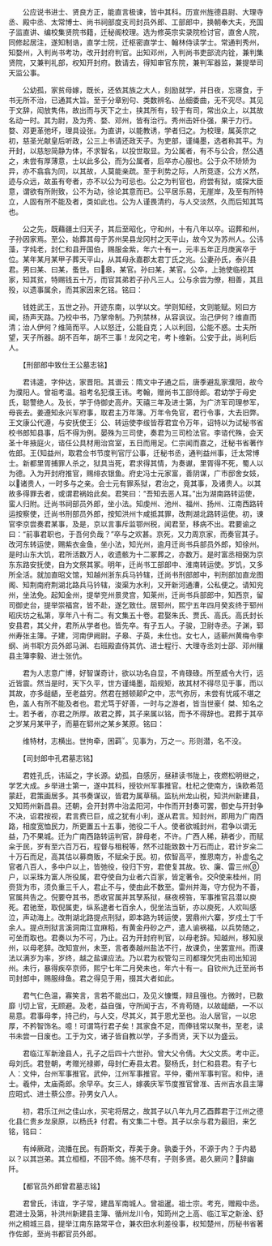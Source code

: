 <!-- { "loadSidebar": true } -->
　　公应说书进士、贤良方正，能直言极谏，皆中其科。历宣州旌德县尉、大理寺丞、殿中丞、太常博士、尚书祠部度支司封员外郎、工部郎中，换朝奉大夫，充国子监直讲、编校集贤院书籍，迁秘阁校理。选为修英宗实录院检讨官，直舍人院，同修起居注，遂知制诰，直学士院，迁枢密直学士、翰林侍读学士。常通判秀州，知婺州，入判尚书考功，改开封府判官。出知邓州，入判尚书吏部流内铨，兼判集贤院，又兼判礼部，权知开封府。数请去，得知审官东院，兼判军器监，兼提举司天监公事。

　　公幼孤，家贫母嫁，既长，还依其族之大人，刻励就学，并日夜，忘寝食，于书无所不治，已通其大旨。至于分章别句、类数辨名、丛细委曲，无不究尽。其见于文辞，闳放隽伟，故出而与天下之士，挟其所有，较于有司，常出众上，以其故名动一时。其为尉，及为秀、婺、邓州，皆有治行。秀州击奸仆强，果于力行。婺、邓更革弛坏，理具设张。为直讲，以能教诱，学者归之。为校理，属英宗之初，慈圣光献皇后听政，公三上书请还政天子。为吏部，谨绳墨，选者称其平。为开封，以慈恕简静为体，不求智名，以投世取显。为公属者，有不与公合，然公遇之，未尝有厚薄意，士以此多公，而为公属者，后卒亦心服也。公于众不矫矫为异，亦不翕翕为同，以其故，人莫能亲疏。至于利势之际，人所竞逐，公方ㄨ然，迹与众远，故虽有夸者，亦不以公为可忌也。公之为判官也，府尝有狱，或探大臣意，谓欲有所附致，公不为动，徐论其意而已。公平居乐易，无崖岸，及至有所特立，人固有所不能及者，类如此也。公为人谨畏清约，与人交淡然，久而后知其笃也。

　　公之先，既藉疆土归天子，其后至昭化，守和州，十有八年以卒。诏葬和州，子孙因家焉。至公，始葬其母于苏州吴县龙冈村之天平山，故今又为苏州人。公讳藻，字纯老，封仁和县开国伯，赐服金紫，年六十有一，元丰五年正月庚寅卒于位。某年某月某甲子葬天平山，从其母永嘉郡太君丁氏之兆。公妻孙氏，泰兴县君。男曰某、曰某，蚤世。曰皋，某官。孙曰某，某官。公卒，上驰使临视其家，知其贫，特赐钱五十万，而官其弟若子孙凡三人。公与余尝为僚，相善，其且殁，以遗事属余，而其家因来乞铭。铭曰：

　　钱姓武王，五世之孙。开迹东南，以学以文。学则知经，文则能赋。矧曰方闻，扬声天路。乃校中书，乃掌帝制。乃列禁林，从容讽议。治己伊何？维直而清；治人伊何？维简而平。人以怒迁，公能自克；人以利回，公能不惑。士夫所望，天子所器。胡不百年，胡不三事！龙冈之宅，考卜维新。公安于此，尚利后人。

　　【刑部郎中致仕王公墓志铭】

　　君讳逵，字仲达，家晋阳。其谱云：隋文中子通之后，唐季避乱家濮阳，故今为濮阳人。曾祖考温。祖考名犯濮王讳。考翰，赠尚书工部侍郎。君幼学于母史氏，聪警绝人。及长，学于侍御史高弁。天禧三年及进士第，为广济军司理参军，母丧去。姜遵知永兴军府事，取君主万年簿。万年令免官，君行令事，大去旧弊。王文康公代遵，与安抚使王氵公、转运使李绂皆荐君宜令万年，诏特以为试秘书省校书郎知县事，后不得为例。晏殊为三司使，奏君为三司检法官。李谘代殊，会天圣十年掖庭火，谘任公具材用治宫室，五日而用足。仁宗闻而嘉之，迁秘书省著作佐郎。王知益州，取君佥书节度判官厅公事，迁秘书丞，通判益州事，迁太常博士。新都里胥捕罪人杀之，狱具当死，君求得其情，为奏谳，里胥得不死，蜀人以为德。入为开封府推官，赐绯衣银鱼。府史冯士元家富，善阴谋，广市邸舍女妓，以诸贵人，一时多与之亲。会士元有罪系狱，君治之，竟其事，及诸贵人。以其故多得罪去者，或谓君祸始此矣。君笑曰：“吾知去恶人耳。”出为湖南路转运使，蛮人归附。迁尚书祠部员外郎，坐小法。知虔州、池州、福州、扬州、江南西路转运按察使，迁尚书刑部员外郎，按知洪州卞咸抵其罪，改荆湖北路转运使。初，谏官李京尝奏君某事，及是，京以言事斥监鄂州税，闻君至，移病不出。君要谕之曰：“前事君职也，于吾何负哉？”卒与之欢甚。京死，又力周京家，而奏官其子。改河东转运使，赐紫衣金鱼，坐小法，知光州，逾月迁尚书兵部员外郎，知徐州。是时山东大饥，君所活数万人，收遗骸为十二冢葬之，亦数万。是时富丞相弼为京东东路安抚使，自为文祭其冢。明年，迁尚书工部郎中、淮南转运使。岁饥，又多所全活。就加直昭文馆，知越州浙东兵马钤辖，迁尚书刑部郎中，判刑部加直龙图阁、知荆南府荆湖北路兵马钤辖，浚渠为水利，又开新河通漕，公私便之。请知兖州，坐法免。起知金州，提举兖州景灵宫，知莱州，迁尚书兵部郎中，知西京，留司御史台，提举崇福宫，皆不赴，遂乞致仕。居郓州，熙宁五年四月癸亥终于郓州昭庆坊之私第，享年八十有二。有文集五十卷。君娶朱氏、贾氏、高氏。高氏封长安县君，其父弁，君所从学者也。皆先卒。有子五人。子骏，卫尉寺丞。子渊，郓州寿张主簿。子建，河南伊阙尉。子皋、子英，未仕也。女七人，适蕲州黄梅令李纲、尚书职方员外郎马渊、右班殿直侍其伉、进士程行、大理寺丞刘士邵、邓州穰县主簿李毅、进士张伉。

　　君为人志意广博，好智谋奇计，欲以功名自显，不肯碌碌。所至威令大行，远近皆震。然当是时，天下久平，世方谨绳墨，蹈规矩，故其材不得尽见于事，而以其故，亦多龃龉，至老益穷。然君在撼顿颠之中，志气弥厉，未尝有忧戚不堪之色，盖人有所不能及者也。君尤笃于好善，一时与之游者，皆当世豪亻桀、知名之士。若予者，亦君之所厚。故君之葬，其子来属以铭，而予不得辞也。君葬于其卒之岁某月某甲子，而墓在郓州之某乡某原。铭曰：

　　维特材，志横出。世拘牵，困羁。见事为，万之一。形则潜，名不没。

　　【司封郎中孔君墓志铭】

　　君姓孔氏，讳延之，字长源。幼孤，自感厉，昼耕读书陇上，夜燃松明继之，学艺大成。乡举进士第一，遂中其科，授钦州军事推官。杜杞之使南方，诛欧希范蒙赶，君策画居多。其书奏谋议，皆君为属草稿。监杭州龙山税，知洪州新建县，又知筠州新昌县。还朝，会开封界中治孟阳河，中作而开封奏可罢，御史与开封争不决，诏君按视，君言费已巨，成之犹有小利，遂从君言。知封州，即用为广南西路，相度宽恤民力，所更置五十五事，弛役二千人。使者欲城封州，君争以谓无益，乃不果城。迁为广南西路转运判官，辞母老，不许。广西人稀，耕者少，而赋籴于民，岁有至六百万石，程督与租税等，然不过能致数十万石而止，君计岁籴二十万石而足，高其估以募商贩，不赋籴于民。初，侬智高平，推恩南方，补虚名之官者八百人，多中户以上，皆弛役，役归下穷，君使复其故。钦、廉、雷三州户，以采珠为富人所役属，君夺使自为业者六百家，皆定著令。交使来桂州，阴赍货为市，须负重三千人，君止不与，使由此不数至。雷州并海，守方倪为不善，官属共告之。倪要夺其书，悉收官属并其孥系狱，昼夜榜笞，军事推官吕潜以庾死。君驰至，取倪属吏，纵系逮者七百余人，倪坐法当斩，亦以庾死，人欢叫感泣，声动海上。改荆湖北路提点刑狱，即本路为转运使，罢鼎州六寨，岁戍土丁千余人。提点刑狱言溪洞南江宜麻稻，有黄金丹砂之产，遣人谕祸福，以兵势随之，可坐而取也。君奏以为不可，乃止。召为开封府判官，以母老辞。知越州，移知泉州，以母老辞。改知宣州，未至，言者奏越州盐法不行，故课负，坐罢宣州。而课法以满岁为率，岁终，越之盐课应法。乃以君为权管勾三司都理欠凭由司出知润州。未行，暴得疾卒京师，熙宁七年二月癸未也，年六十有一。自钦州九迁至尚书司封郎中，赐服绯鱼。君之得见于用，掇其大者如此。

　　君气仁色温，寡笑言，言若不能出口，及见义慷慨，辩且强也。方微时，已数靡刂切上官，无顾避。及老，益自强，守所闻于古，不肯苟随，以故龃龉，一不以易意。君事母孝，持己约，与人交，尽其义，其于恩尤至也。治人居官，一以忠厚，不矜智饰名。噫！可谓笃行君子矣！其家食不足，而俸钱常以聚书，至老，读书未尝一日废也。工于为文，诸子皆自教以学，子多而贤，天下以为盛云。

　　君临江军新淦县人，孔子之后四十六世孙。曾大父令倩。大父文质。考中正。母刘氏。君登朝，考赠光禄卿，母封仁寿县太君。娶杨氏，封仁和县君。有子七人：文仲，台州军事推官。武仲，江州军事推官。平仲，衢州军事判官。和仲，进士。羲仲，太庙斋郎。余早卒。女三人，嫁袭庆军节度推官曾准、吉州吉水县主簿应昭式、进士蔡公彦。孙男女八人。

　　初，君乐江州之佳山水，买宅将居之，故其子以八年九月乙酉葬君于江州之德化县仁贵乡龙泉原，以杨氏衤付君。有文集二十卷。其子以余与君为最旧，来乞铭，铭曰：

　　有绰厥政，流播在民。有蔚斯文，荐美于身。孰委于外，不源于内？于内曷以？以其岂弟。其立桓桓，不回不倚。施不尽有，子则多贤。曷久厥问？辞幽阡。

　　【都官员外郎曾君墓志铭】

　　君曾氏，讳谊，字子常，建昌军南城人。曾祖暹。祖士宗。考充，赠殿中丞。君进士及第，补洪州新建县主簿、循州龙川令，知筠州之上高、临江军之新淦、舒州之桐城三县，提举江南东路常平仓，兼农田水利差役事，权知楚州，历秘书省著作佐郎，至尚书都官员外郎。

